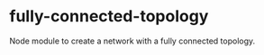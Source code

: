 fully-connected-topology
========================

Node module to create a network with a fully connected topology.

